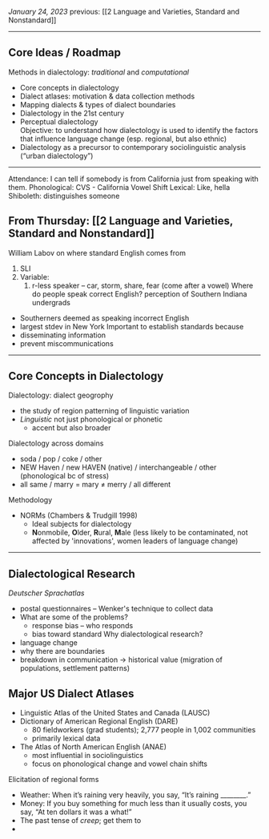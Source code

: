 *January 24, 2023*
previous: [[2 Language and Varieties, Standard and Nonstandard]]

---

## Core Ideas / Roadmap
Methods in dialectology: *traditional* and *computational*  
- Core concepts in dialectology
- Dialect atlases: motivation & data collection methods
- Mapping dialects & types of dialect boundaries
- Dialectology in the 21st century
- Perceptual dialectology  
Objective: to understand how dialectology is used to identify the factors that influence language change (esp. regional, but also ethnic)
- Dialectology as a precursor to contemporary sociolinguistic analysis (“urban dialectology”)

---

Attendance: I can tell if somebody is from California just from speaking with them.
Phonological: CVS - California Vowel Shift
Lexical: Like, hella
Shiboleth: distinguishes someone

## From Thursday:  [[2 Language and Varieties, Standard and Nonstandard]]
William Labov on where standard English comes from
1. SLI
2. Variable: 
	1. r-less speaker – car, storm, share, fear (come after a vowel)
Where do people speak correct English? perception of Southern Indiana undergrads
- Southerners deemed as speaking incorrect English
- largest stdev in New York
Important to establish standards because
- disseminating information 
- prevent miscommunications 

---

## Core Concepts in Dialectology
Dialectology: dialect geogrophy
- the study of region patterning of linguistic variation
- *Linguistic* not just phonological or phonetic
	- accent but also broader

Dialectology across domains
- soda / pop / coke / other
- NEW Haven / new HAVEN (native) / interchangeable / other (phonological bc of stress)
- all same / marry = mary ≠ merry / all different

Methodology
- NORMs (Chambers & Trudgill 1998)
	- Ideal subjects for dialectology
	- **N**onmobile, **O**lder, **R**ural, **M**ale (less likely to be contaminated, not affected by 'innovations', women leaders of language change)

---

## Dialectological Research
*Deutscher Sprachatlas*
- postal questionnaires – Wenker's technique to collect data
- What are some of the problems?
	- response bias – who responds
	- bias toward standard
Why dialectological research?
- language change
- why there are boundaries
- breakdown in communication -> historical value (migration of populations, settlement patterns)

## Major US Dialect Atlases
- Linguistic Atlas of the United States and Canada (LAUSC)
- Dictionary of American Regional English (DARE)
	- 80 fieldworkers (grad students); 2,777 people in 1,002 communities
	- primarily lexical data
- The Atlas of North American English (ANAE)
	-  most influential in sociolinguistics
	- focus on phonological change and vowel chain shifts

Elicitation of regional forms
- Weather: When it’s raining very heavily, you say, “It’s raining ________.”
- Money: If you buy something for much less than it usually costs, you say, “At ten dollars it was a what!”
- The past tense of *creep*; get them to
- 